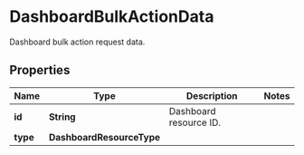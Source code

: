 # DashboardBulkActionData

Dashboard bulk action request data.

## Properties

| Name     | Type                      | Description            | Notes |
| -------- | ------------------------- | ---------------------- | ----- |
| **id**   | **String**                | Dashboard resource ID. |
| **type** | **DashboardResourceType** |                        |
